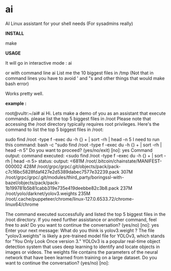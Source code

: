 # ai

AI Linux assistant for your shell needs (For sysadmins really)

**INSTALL**

make

**USAGE**

It will go in interactive mode :
ai

or with command line
ai List me the 10 biggest files in /tmp
(Not that in command lines you have to avoid ' and "s and other things that would make bash error)

Works pretty well. 

**example :**

root@vultr:~/ai# ai Hi. Lets make a demo of you as an assistant that execute commands. please list the top 5 biggest files in /root
Please note that accessing the /root directory typically requires root privileges. Here's the command to list the top 5 biggest files in /root:

<CMD>sudo find /root -type f -exec du -h {} + | sort -rh | head -n 5</CMD>
I need to run this command: bash -c "sudo find /root -type f -exec du -h {} + | sort -rh | head -n 5"
Do you want to proceed? (yes/no/exit) [no]: yes
Command output:
command executed: <sudo find /root -type f -exec du -h {} + | sort -rh | head -n 5> status: <executed> output: <681M    /root/.bitcoin/chainstate/MANIFEST-000002
428M    /root/grpc/grpc/.git/objects/pack/pack-c7c16bc5828fdaf427e2d5389dabec7577e32239.pack
307M    /root/grpc/grpc/.git/modules/third_party/boringssl-with-bazel/objects/pack/pack-1b199781b5b81cabb319e735e419deebbe82c3b8.pack
237M    /root/yolo/darknet/yolov3.weights
235M    /root/.cache/puppeteer/chrome/linux-127.0.6533.72/chrome-linux64/chrome
>
The command executed successfully and listed the top 5 biggest files in the /root directory. If you need further assistance or another command, feel free to ask!
Do you want to continue the conversation? (yes/no) [no]: yes
Enter your next message: What do you think is yolov3.weight ?
The file "yolov3.weights" is likely a pre-trained model file for YOLOv3, which stands for "You Only Look Once version 3." YOLOv3 is a popular real-time object detection system that uses deep learning to identify and locate objects in images or videos. The weights file contains the parameters of the neural network that have been learned from training on a large dataset.
Do you want to continue the conversation? (yes/no) [no]:





